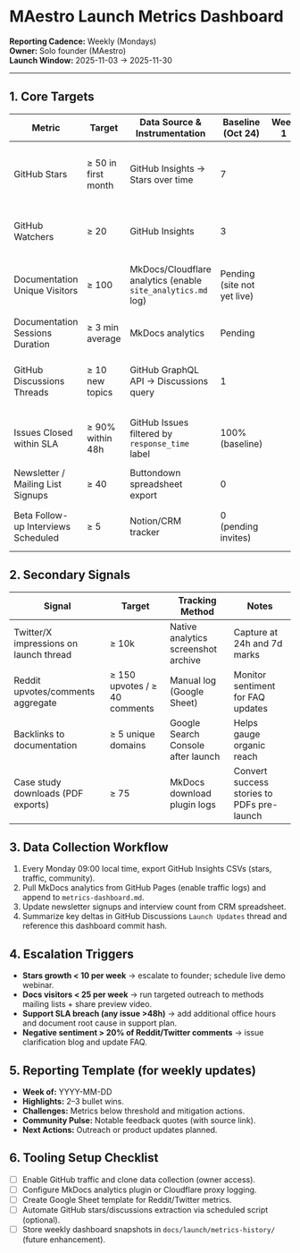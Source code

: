 # MAestro Launch Metrics Dashboard

**Reporting Cadence:** Weekly (Mondays)  
**Owner:** Solo founder (MAestro)  
**Launch Window:** 2025-11-03 → 2025-11-30

---

## 1. Core Targets

| Metric | Target | Data Source & Instrumentation | Baseline (Oct 24) | Week 1 | Week 2 | Week 3 | Week 4 | Notes |
|--------|--------|-------------------------------|-------------------|--------|--------|--------|--------|-------|
| GitHub Stars | ≥ 50 in first month | GitHub Insights → Stars over time | 7 | | | | | Use `Insights > Community` export (CSV) each Monday |
| GitHub Watchers | ≥ 20 | GitHub Insights | 3 | | | | | Track trend as engagement proxy |
| Documentation Unique Visitors | ≥ 100 | MkDocs/Cloudflare analytics (enable `site_analytics.md` log) | Pending (site not yet live) | | | | | Capture via GitHub Pages traffic once deployed |
| Documentation Sessions Duration | ≥ 3 min average | MkDocs analytics | Pending | | | | | Evaluate content engagement |
| GitHub Discussions Threads | ≥ 10 new topics | GitHub GraphQL API → Discussions query | 1 | | | | | Tag launch-related threads (`launch-2025`) |
| Issues Closed within SLA | ≥ 90% within 48h | GitHub Issues filtered by `response_time` label | 100% (baseline) | | | | | Use `support-plan.md` response log |
| Newsletter / Mailing List Signups | ≥ 40 | Buttondown spreadsheet export | 0 | | | | | Collect via launch email CTA |
| Beta Follow-up Interviews Scheduled | ≥ 5 | Notion/CRM tracker | 0 (pending invites) | | | | | Supports testimonials & roadmap validation |

## 2. Secondary Signals

| Signal | Target | Tracking Method | Notes |
|--------|--------|-----------------|-------|
| Twitter/X impressions on launch thread | ≥ 10k | Native analytics screenshot archive | Capture at 24h and 7d marks |
| Reddit upvotes/comments aggregate | ≥ 150 upvotes / ≥ 40 comments | Manual log (Google Sheet) | Monitor sentiment for FAQ updates |
| Backlinks to documentation | ≥ 5 unique domains | Google Search Console after launch | Helps gauge organic reach |
| Case study downloads (PDF exports) | ≥ 75 | MkDocs download plugin logs | Convert success stories to PDFs pre-launch |

## 3. Data Collection Workflow
1. Every Monday 09:00 local time, export GitHub Insights CSVs (stars, traffic, community).  
2. Pull MkDocs analytics from GitHub Pages (enable traffic logs) and append to `metrics-dashboard.md`.  
3. Update newsletter signups and interview count from CRM spreadsheet.  
4. Summarize key deltas in GitHub Discussions `Launch Updates` thread and reference this dashboard commit hash.

## 4. Escalation Triggers
- **Stars growth < 10 per week** → escalate to founder; schedule live demo webinar.  
- **Docs visitors < 25 per week** → run targeted outreach to methods mailing lists + share preview video.  
- **Support SLA breach (any issue >48h)** → add additional office hours and document root cause in support plan.  
- **Negative sentiment > 20% of Reddit/Twitter comments** → issue clarification blog and update FAQ.

## 5. Reporting Template (for weekly updates)
- **Week of:** YYYY-MM-DD  
- **Highlights:** 2–3 bullet wins.  
- **Challenges:** Metrics below threshold and mitigation actions.  
- **Community Pulse:** Notable feedback quotes (with source link).  
- **Next Actions:** Outreach or product updates planned.

## 6. Tooling Setup Checklist
- [ ] Enable GitHub traffic and clone data collection (owner access).  
- [ ] Configure MkDocs analytics plugin or Cloudflare proxy logging.  
- [ ] Create Google Sheet template for Reddit/Twitter metrics.  
- [ ] Automate GitHub stars/discussions extraction via scheduled script (optional).  
- [ ] Store weekly dashboard snapshots in `docs/launch/metrics-history/` (future enhancement).

